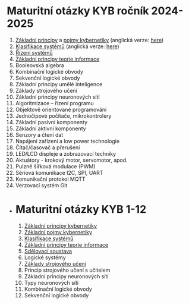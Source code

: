 # Maturitní otázky KYB ročník 2024-2025

1. [Základní principy](./chapters/zakladni_principy.md) a [pojmy kybernetiky](./chapters/systems_CZ.md) (anglická verze: [here](./chapters/systems.md))
2. [Klasifikace systémů](./chapters/systems_CZ.md) (anglická verze: [here](./chapters/systems.md))
3. [Řízení systémů](./chapters/PID_regulator.md)
4. [Základní principy teorie informace](./chapters/information_theory.md)
5. Booleovská algebra
6. Kombinační logické obvody
7. Sekvenční logické obvody
8. Základní principy umělé inteligence
9. Základy strojového učení
10. Základní principy neuronových sítí
11. Algoritmizace – řízení programu
12. Objektově orientované programování
13. Jednočipové počítače, mikrokontrolery
14. Základní pasivní komponenty
15. Základní aktivní komponenty
16. Senzory a čtení dat
17. Napájení zařízení a low power technologie
18. Čítač/časovač a přerušení
19. LED/LCD displeje a zobrazovací techniky
20. Aktuátory - krokový motor, servomotor, apod.
21. Pulzně šířková modulace (PWM)
22. Sériová komunikace I2C, SPI, UART
23. Komunikační protokol MQTT
24. Verzovací systém Git
- # Maturitní otázky KYB 1-12
  
  1. [Základní principy kybernetiky](./zakladni_principy.md)
  2. [Základní pojmy kybernetiky](./zakladni_pojmy.md)
  3. [Klasifikace systémů](./klasifikace_systemu.md)
  4. [Základní principy teorie informace](./teorie_informace.md)
  5. [Sdělovací soustava](./teorie_informace.md)
  6. Logické systémy
  7. [Základy strojového učení](./stro¨jove_uceni.md)
  8. Princip strojového učení s učitelem
  9. Základní principy neuronových sítí
  10. Typy neuronových sítí
  11. Kombinační logické obvody
  12. Sekvenční logické obvody
